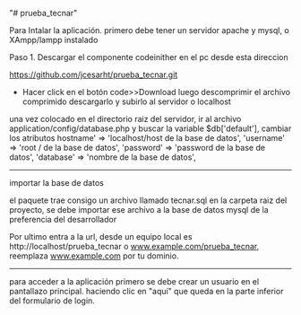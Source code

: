 "# prueba_tecnar" 

Para Intalar la aplicación. 
primero debe tener un servidor apache y mysql, o XAmpp/lampp instalado

Paso 1. Descargar el componente codeinither en el pc desde esta direccion

https://github.com/jcesarht/prueba_tecnar.git
 * Hacer click en el botón code>>Download
 luego descomprimir el archivo comprimido descargarlo y subirlo al servidor o localhost

una vez colocado en el directorio raiz del servidor, ir al archivo application/config/database.php y buscar la variable $db['default'], cambiar los atributos 
hostname' => 'localhost/host de la base de datos',
'username' => 'root / de la base de datos',
'password' => 'password de la base de datos',
'database' => 'nombre de la base de datos',
_______________

importar la base de datos

el paquete trae consigo un archivo llamado tecnar.sql en la carpeta raiz del proyecto, se debe importar ese archivo a la base de datos mysql de la preferencia del desarrollador


Por ultimo entra a la url, desde un equipo local es http://localhost/prueba_tecnar
o www.example.com/prueba_tecnar, reemplaza www.example.com por tu dominio.

___________________
para acceder a la aplicación primero se debe crear un usuario en el pantallazo principal. haciendo clic en "aquí" que queda en la parte inferior del formulario de login.

